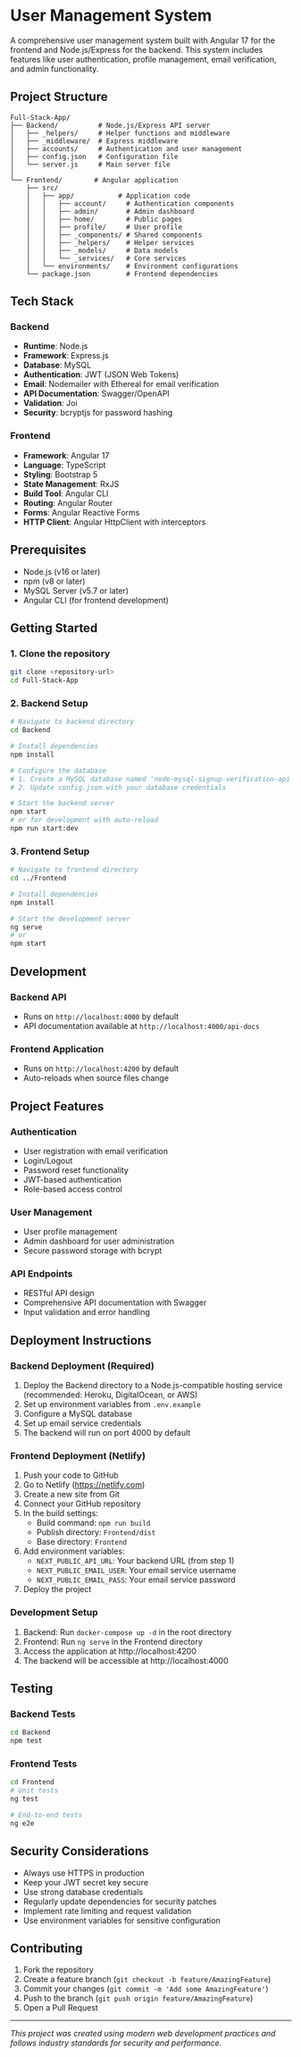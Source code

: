 # User Management System

A comprehensive user management system built with Angular 17 for the frontend and Node.js/Express for the backend. This system includes features like user authentication, profile management, email verification, and admin functionality.

## Project Structure

```
Full-Stack-App/
├── Backend/          # Node.js/Express API server
│   ├── _helpers/     # Helper functions and middleware
│   ├── _middleware/  # Express middleware
│   ├── accounts/     # Authentication and user management
│   ├── config.json   # Configuration file
│   └── server.js     # Main server file
│
└── Frontend/        # Angular application
    ├── src/
    │   ├── app/           # Application code
    │   │   ├── account/     # Authentication components
    │   │   ├── admin/       # Admin dashboard
    │   │   ├── home/        # Public pages
    │   │   ├── profile/     # User profile
    │   │   ├── _components/ # Shared components
    │   │   ├── _helpers/    # Helper services
    │   │   ├── _models/     # Data models
    │   │   └── _services/   # Core services
    │   └── environments/    # Environment configurations
    └── package.json         # Frontend dependencies
```

## Tech Stack

### Backend
- **Runtime**: Node.js
- **Framework**: Express.js
- **Database**: MySQL
- **Authentication**: JWT (JSON Web Tokens)
- **Email**: Nodemailer with Ethereal for email verification
- **API Documentation**: Swagger/OpenAPI
- **Validation**: Joi
- **Security**: bcryptjs for password hashing

### Frontend
- **Framework**: Angular 17
- **Language**: TypeScript
- **Styling**: Bootstrap 5
- **State Management**: RxJS
- **Build Tool**: Angular CLI
- **Routing**: Angular Router
- **Forms**: Angular Reactive Forms
- **HTTP Client**: Angular HttpClient with interceptors

## Prerequisites

- Node.js (v16 or later)
- npm (v8 or later)
- MySQL Server (v5.7 or later)
- Angular CLI (for frontend development)

## Getting Started

### 1. Clone the repository
```bash
git clone <repository-url>
cd Full-Stack-App
```

### 2. Backend Setup
```bash
# Navigate to backend directory
cd Backend

# Install dependencies
npm install

# Configure the database
# 1. Create a MySQL database named 'node-mysql-signup-verification-api'
# 2. Update config.json with your database credentials

# Start the backend server
npm start
# or for development with auto-reload
npm run start:dev
```

### 3. Frontend Setup
```bash
# Navigate to frontend directory
cd ../Frontend

# Install dependencies
npm install

# Start the development server
ng serve
# or
npm start
```

## Development

### Backend API
- Runs on `http://localhost:4000` by default
- API documentation available at `http://localhost:4000/api-docs`

### Frontend Application
- Runs on `http://localhost:4200` by default
- Auto-reloads when source files change

## Project Features

### Authentication
- User registration with email verification
- Login/Logout
- Password reset functionality
- JWT-based authentication
- Role-based access control

### User Management
- User profile management
- Admin dashboard for user administration
- Secure password storage with bcrypt

### API Endpoints
- RESTful API design
- Comprehensive API documentation with Swagger
- Input validation and error handling

## Deployment Instructions

### Backend Deployment (Required)
1. Deploy the Backend directory to a Node.js-compatible hosting service (recommended: Heroku, DigitalOcean, or AWS)
2. Set up environment variables from `.env.example`
3. Configure a MySQL database
4. Set up email service credentials
5. The backend will run on port 4000 by default

### Frontend Deployment (Netlify)
1. Push your code to GitHub
2. Go to Netlify (https://netlify.com)
3. Create a new site from Git
4. Connect your GitHub repository
5. In the build settings:
   - Build command: `npm run build`
   - Publish directory: `Frontend/dist`
   - Base directory: `Frontend`
6. Add environment variables:
   - `NEXT_PUBLIC_API_URL`: Your backend URL (from step 1)
   - `NEXT_PUBLIC_EMAIL_USER`: Your email service username
   - `NEXT_PUBLIC_EMAIL_PASS`: Your email service password
7. Deploy the project

### Development Setup
1. Backend: Run `docker-compose up -d` in the root directory
2. Frontend: Run `ng serve` in the Frontend directory
3. Access the application at http://localhost:4200
4. The backend will be accessible at http://localhost:4000

## Testing

### Backend Tests
```bash
cd Backend
npm test
```

### Frontend Tests
```bash
cd Frontend
# Unit tests
ng test

# End-to-end tests
ng e2e
```

## Security Considerations

- Always use HTTPS in production
- Keep your JWT secret key secure
- Use strong database credentials
- Regularly update dependencies for security patches
- Implement rate limiting and request validation
- Use environment variables for sensitive configuration

## Contributing

1. Fork the repository
2. Create a feature branch (`git checkout -b feature/AmazingFeature`)
3. Commit your changes (`git commit -m 'Add some AmazingFeature'`)
4. Push to the branch (`git push origin feature/AmazingFeature`)
5. Open a Pull Request

---

*This project was created using modern web development practices and follows industry standards for security and performance.*
